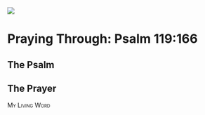 <img class="intro-right" src="/images/art-paris-psalter.jpg">

<style>
  li {list-style-type: none;}
  p + ul {
    margin-top: -18px;
}
</style>

# Praying Through: Psalm 119:166

## The Psalm

## The Prayer

<div style="font-variant: small-caps;">
My Living Word
</div>
